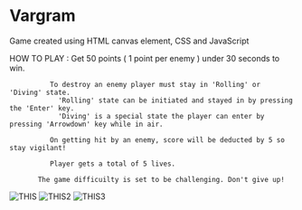 # Vargram
Game created using HTML canvas element, CSS and JavaScript

HOW TO PLAY : Get 50 points ( 1 point per enemy ) under 30 seconds to win.
              
              To destroy an enemy player must stay in 'Rolling' or 'Diving' state.
                'Rolling' state can be initiated and stayed in by pressing the 'Enter' key.
                'Diving' is a special state the player can enter by pressing 'Arrowdown' key while in air.
              
              On getting hit by an enemy, score will be deducted by 5 so stay vigilant!
              
              Player gets a total of 5 lives.
           
           The game difficuilty is set to be challenging. Don't give up!
           
           
![THIS ](https://user-images.githubusercontent.com/130907730/233382213-f0c53919-ad18-46ab-bb87-fa4f2451bc16.png)
![THIS2](https://user-images.githubusercontent.com/130907730/233382254-9441a8d6-e824-419b-a7eb-f36fba0c71d6.jpg)
![THIS3](https://user-images.githubusercontent.com/130907730/233383312-e85bbe9f-472f-4cbd-b3e1-af435a0a9a6f.jpg)
